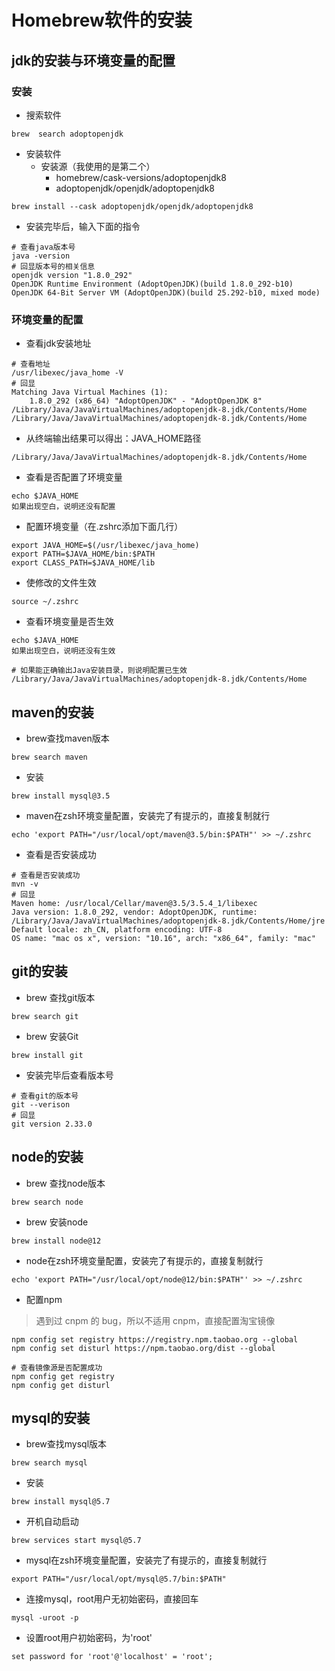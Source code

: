 # Homebrew软件的安装

## jdk的安装与环境变量的配置

### 安装

+ 搜索软件

```shell
brew  search adoptopenjdk
```

+ 安装软件
  + 安装源（我使用的是第二个）
    + homebrew/cask-versions/adoptopenjdk8
    +  adoptopenjdk/openjdk/adoptopenjdk8

```shell
brew install --cask adoptopenjdk/openjdk/adoptopenjdk8
```

+ 安装完毕后，输入下面的指令

```shell
# 查看java版本号
java -version
# 回显版本号的相关信息
openjdk version "1.8.0_292"
OpenJDK Runtime Environment (AdoptOpenJDK)(build 1.8.0_292-b10)
OpenJDK 64-Bit Server VM (AdoptOpenJDK)(build 25.292-b10, mixed mode)
```

### 环境变量的配置

+ 查看jdk安装地址

```shell
# 查看地址
/usr/libexec/java_home -V
# 回显
Matching Java Virtual Machines (1):
    1.8.0_292 (x86_64) "AdoptOpenJDK" - "AdoptOpenJDK 8" /Library/Java/JavaVirtualMachines/adoptopenjdk-8.jdk/Contents/Home
/Library/Java/JavaVirtualMachines/adoptopenjdk-8.jdk/Contents/Home
```
+ 从终端输出结果可以得出：JAVA_HOME路径

```shell
/Library/Java/JavaVirtualMachines/adoptopenjdk-8.jdk/Contents/Home
```

+ 查看是否配置了环境变量

```shell
echo $JAVA_HOME
如果出现空白，说明还没有配置
```
+ 配置环境变量（在.zshrc添加下面几行）

```shell
export JAVA_HOME=$(/usr/libexec/java_home)
export PATH=$JAVA_HOME/bin:$PATH
export CLASS_PATH=$JAVA_HOME/lib
```
+ 使修改的文件生效
```shell
source ~/.zshrc
```

+ 查看环境变量是否生效

```shell
echo $JAVA_HOME
如果出现空白，说明还没有生效

# 如果能正确输出Java安装目录，则说明配置已生效
/Library/Java/JavaVirtualMachines/adoptopenjdk-8.jdk/Contents/Home
```

## maven的安装
+ brew查找maven版本
```
brew search maven
```
+ 安装
```
brew install mysql@3.5
```
+ maven在zsh环境变量配置，安装完了有提示的，直接复制就行
```
echo 'export PATH="/usr/local/opt/maven@3.5/bin:$PATH"' >> ~/.zshrc
```
+ 查看是否安装成功

```shell
# 查看是否安装成功
mvn -v
# 回显
Maven home: /usr/local/Cellar/maven@3.5/3.5.4_1/libexec
Java version: 1.8.0_292, vendor: AdoptOpenJDK, runtime: /Library/Java/JavaVirtualMachines/adoptopenjdk-8.jdk/Contents/Home/jre
Default locale: zh_CN, platform encoding: UTF-8
OS name: "mac os x", version: "10.16", arch: "x86_64", family: "mac"
```

## git的安装

+ brew 查找git版本

```shell
brew search git
```

+ brew 安装Git

```shell
brew install git
```

+ 安装完毕后查看版本号

```shell
# 查看git的版本号
git --verison
# 回显
git version 2.33.0
```

## node的安装

+ brew 查找node版本

```shell
brew search node
```

+ brew 安装node

```shell
brew install node@12
```

+ node在zsh环境变量配置，安装完了有提示的，直接复制就行

```shell
echo 'export PATH="/usr/local/opt/node@12/bin:$PATH"' >> ~/.zshrc
```

+ 配置npm

> 遇到过 cnpm 的 bug，所以不适用 cnpm，直接配置淘宝镜像			

```shell
npm config set registry https://registry.npm.taobao.org --global
npm config set disturl https://npm.taobao.org/dist --global

# 查看镜像源是否配置成功
npm config get registry
npm config get disturl
```

## mysql的安装


+ brew查找mysql版本
```
brew search mysql
```
+ 安装
```
brew install mysql@5.7
```
+ 开机自动启动
```
brew services start mysql@5.7
```
+ mysql在zsh环境变量配置，安装完了有提示的，直接复制就行
```
export PATH="/usr/local/opt/mysql@5.7/bin:$PATH"
```
+  连接mysql，root用户无初始密码，直接回车
```
mysql -uroot -p
```
+  设置root用户初始密码，为'root'
```
set password for 'root'@'localhost' = 'root';
```